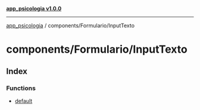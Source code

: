 [**app_psicologia v1.0.0**](../../../README.md)

***

[app_psicologia](../../../modules.md) / components/Formulario/InputTexto

# components/Formulario/InputTexto

## Index

### Functions

- [default](functions/default.md)
